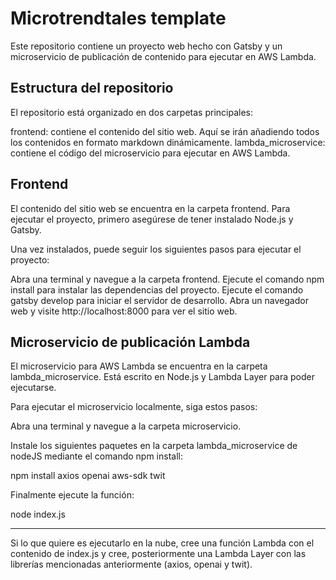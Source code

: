 # Microtrendtales template
Este repositorio contiene un proyecto web hecho con Gatsby y un microservicio de publicación de contenido para ejecutar en AWS Lambda.

## Estructura del repositorio
El repositorio está organizado en dos carpetas principales:

frontend: contiene el contenido del sitio web. Aquí se irán añadiendo todos los contenidos en formato markdown dinámicamente.
lambda_microservice: contiene el código del microservicio para ejecutar en AWS Lambda.

## Frontend
El contenido del sitio web se encuentra en la carpeta frontend. Para ejecutar el proyecto, primero asegúrese de tener instalado Node.js y Gatsby.

Una vez instalados, puede seguir los siguientes pasos para ejecutar el proyecto:

Abra una terminal y navegue a la carpeta frontend.
Ejecute el comando npm install para instalar las dependencias del proyecto.
Ejecute el comando gatsby develop para iniciar el servidor de desarrollo.
Abra un navegador web y visite http://localhost:8000 para ver el sitio web.

## Microservicio de publicación Lambda
El microservicio para AWS Lambda se encuentra en la carpeta lambda_microservice. Está escrito en Node.js y Lambda Layer para poder ejecutarse.

Para ejecutar el microservicio localmente, siga estos pasos:

Abra una terminal y navegue a la carpeta microservicio.

Instale los siguientes paquetes en la carpeta lambda_microservice de nodeJS mediante el comando npm install:

npm install axios openai aws-sdk twit

Finalmente ejecute la función:

node index.js

---

Si lo que quiere es ejecutarlo en la nube, cree una función Lambda con el contenido de index.js y cree, posteriormente una Lambda Layer con las librerías mencionadas anteriormente (axios, openai y twit).